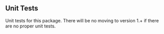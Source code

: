 ## Unit Tests

Unit tests for this package.
There will be no moving to version 1.+ if there are no proper unit tests.
